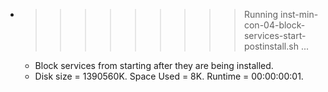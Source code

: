 * >>>>>>>>> Running inst-min-con-04-block-services-start-postinstall.sh ...
  * Block services from starting after they are being installed.
  * Disk size = 1390560K. Space Used = 8K. Runtime = 00:00:00:01.
